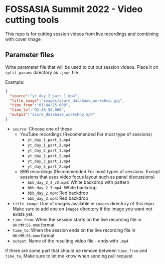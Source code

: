 # FOSSASIA Summit 2022 - Video cutting tools

This repo is for cutting session videos from live recordings and combining with cover image



## Parameter files
Write parameter file that will be used to cut out session videos.
Place it on `split_params` directory as `.json` file

Example:
```json
{
  "source":"yt_day_2_part_1.mp4",
  "title_image":"images/azure_database_workshop.jpg",
  "time_from":"01:44:25.000",
  "time_to":"02:38:58.000",
  "output":"azure_database_workshop.mp4"
}

```

- `source`: Choose one of these
  - YouTube recordings (Recommended For most type of sessions)
    - `yt_day_1_part_1.mp4`
    - `yt_day_1_part_2.mp4`
    - `yt_day_2_part_1.mp4`
    - `yt_day_2_part_2.mp4`
    - `yt_day_3_part_1.mp4`
    - `yt_day_3_part_2.mp4`
  - BBB recordings (Recommended For most types of sessions. Except sessions that uses video focus layout such as panel discussions)
    - `bbb_day_2_3_v2.mp4`: White backdrop with pattern 
    - `bbb_day_2_3.mp4`: White backdrop
    - `bbb_day_2.mp4`: Red backdrop
    - `bbb_day_3.mp4`: Red backdrop
- `title_image`: One of images available in `images` directory of this repo. Make sure to add one on `images` directory if the image you want not exists yet.
- `time_from`: When the session starts on the live recording file in `HH:MM:SS.mmm` format
- `time_to`: When the session ends on the live recording file in `HH:MM:SS.mmm` format
- `output`: Name of the resulting video file - ends with `.mp4`

If there are some part that should be remove between `time_from` and `time_to`, Make sure to let me know when sending pull request
